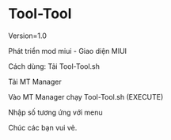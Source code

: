 # Tool-Tool

Version=1.0

Phát triển mod miui - Giao diện MIUI 

Cách dùng: Tải Tool-Tool.sh

Tải MT Manager

Vào MT Manager chạy Tool-Tool.sh (EXECUTE)

Nhập số tương ứng với menu

Chúc các bạn vui vẻ.
